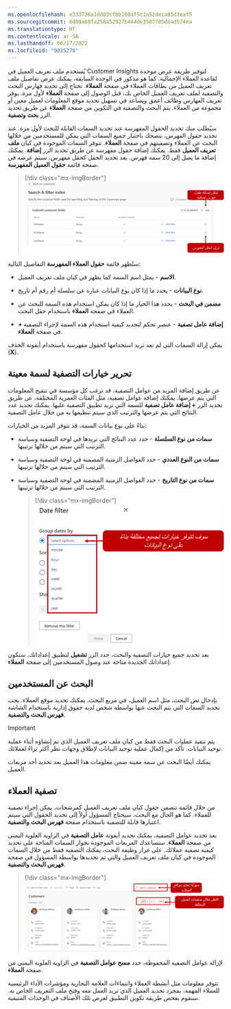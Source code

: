 ```yaml
---
ms.openlocfilehash: e333736a1dd03cfbb108af5c1a52deca85d3eaf5
ms.sourcegitcommit: 6d89a68fa258a52927b444de3507785dead574ea
ms.translationtype: HT
ms.contentlocale: ar-SA
ms.lasthandoff: 06/17/2022
ms.locfileid: "9025278"
---
```

يُستخدم ملف تعريف العميل في Customer Insights لتوفير طريقة عرض موحدة لقاعدة العملاء الإجمالية. كما هو مذكور في الوحدة السابقة، يمكنك عرض تفاصيل ملف تعريف العميل من بطاقات العملاء في صفحة **العملاء**.
تحتاج إلى تحديد فهارس البحث والتصفية لملف تعريف العميل الخاص بك، قبل الوصول إلى صفحة **العملاء** لأول مرة. يوفر تعريف الفهارس وظائف أعمق ويساعد في تسهيل تحديد موقع المعلومات لعميل معين أو مجموعة من العملاء. يتم البحث والتصفية في التكوين من صفحة **العملاء** عن طريق تحديد الزر **بحث وتصفية**.

سيُطلب منك تحديد الحقول المفهرسة عند تحديد السمات القابلة للبحث لأول مرة. عند تحديد حقول الفهرس، ننصحك باختيار جميع السمات التي يمكن للمستخدمين من خلالها البحث عن العملاء وتصفيتهم في صفحة **العملاء**. تتوفر السمات الموجودة في كيان **ملف تعريف العميل** فقط. يمكنك إضافة حقول مفهرسة عن طريق تحديد الزر **إضافة**. يمكنك إضافة ما يصل إلى 20 سمة فهرس. بعد تحديد الحقل كحقل مفهرس، سيتم عرضه في صفحة قائمة **حقول العميل المفهرسة**.

> [!div class="mx-imgBorder"]
> [![لقطة شاشة لخيارات فهرس البحث والتصفية.](../media/wci-1-03.png)](../media/wci-1-03.png#lightbox)

ستُظهر قائمة **حقول العملاء المفهرسة** التفاصيل التالية:

-   **الاسم** - يمثل اسم السمة كما يظهر في كيان ملف تعريف العميل.

-   **نوع البيانات** - يحدد ما إذا كان نوع البيانات عبارة عن سلسلة أم رقم أم تاريخ.

-   **مضمن في البحث** - يحدد هذا الخيار ما إذا كان يمكن استخدام هذه السمة للبحث عن العملاء في صفحة **العملاء** باستخدام حقل البحث.

-   **+ إضافة عامل تصفية** - عنصر تحكم لتحديد كيفية استخدام هذه السمة لإجراء التصفية في صفحة **العملاء**.

يمكن إزالة السمات التي لم تعد تريد استخدامها كحقول مفهرسة باستخدام أيقونة الحذف (**X**).

## <a name="edit-filtering-options-for-a-given-attribute"></a>تحرير خيارات التصفية لسمة معينة

عن طريق إضافة المزيد من عوامل التصفية، قد ترغب كل مؤسسة في تنقيح المعلومات التي يتم عرضها. يمكنك إضافة عوامل تصفية، مثل الفئات العمرية المختلفة، عن طريق تحديد الزر **+ إضافة عامل تصفية** للسمة التي تريد تطبيق التصفية عليها. يمكنك تحديد عدد النتائج التي يتم عرضها والترتيب الذي سيتم تنظيمها به من خلال عامل التصفية.

بناءً على نوع بيانات السمة، قد تتوفر المزيد من الخيارات:

-   **سمات من نوع السلسلة** - حدد عدد النتائج التي تريدها في لوحة التصفية وسياسة الترتيب التي سيتم من خلالها ترتيبها.

-   **سمات من النوع العددي** - حدد الفواصل الزمنية المضمنة في لوحة التصفية وسياسة الترتيب التي سيتم من خلالها ترتيبها.

-   **سمات من نوع التاريخ** - حدد الفواصل الزمنية المضمنة في لوحة التصفية وسياسة الترتيب التي سيتم من خلالها ترتيبها.

    > [!div class="mx-imgBorder"]
    > [![لقطة شاشة لخيارات تصفية التاريخ.](../media/wci-1-04.png)](../media/wci-1-04.png#lightbox)

بعد تحديد جميع خيارات التصفية والبحث، حدد الزر **تشغيل** لتطبيق إعداداتك. ستكون إعداداتك الجديدة متاحة عند وصول المستخدمين إلى صفحة **العملاء**.

## <a name="search-for-customers"></a>البحث عن المستخدمين

بإدخال نص البحث، مثل اسم العميل، في مربع البحث، يمكنك تحديد موقع العملاء. يجب تحديد السمات التي يتم البحث عنها بواسطة شخص لديه حقوق إدارية باستخدام الشاشة **فهرس البحث والتصفية**.

> [!IMPORTANT] 
> يتم تنفيذ عمليات البحث فقط من كيان ملف تعريف العميل الذي تم إنشاؤه أثناء عملية توحيد البيانات. تأكد من إكمال عملية توحيد البيانات لإطلاق وجهات نظر أكثر ثراءً لعملائك.

يمكنك أيضًا البحث عن سمة معينة ضمن معلومات هذا العميل بعد تحديد أحد مربعات العميل.

## <a name="filter-customers"></a>تصفية العملاء

من خلال قائمة تتضمن حقول كيان ملف تعريف العميل كمرشحات، يمكن إجراء تصفية للعملاء. كما هو الحال مع البحث، سيحتاج المسؤول أولاً إلى تحديد الحقول التي سيتم اعتبارها قابلة للتصفية باستخدام صفحة **فهرس البحث والتصفية**.

بعد تحديد عوامل التصفية، يمكنك تحديد أيقونة **عامل التصفية** في الزاوية العلوية اليمنى من صفحة **العملاء**. ستساعدك المربعات الموجودة بجوار السمات المتاحة على تحديد كيفية تصفية عملائك. على غرار وظيفة البحث، يمكنك التصفية فقط من خلال السمات الموجودة في كيان ملف تعريف العميل والتي تم تحديدها بواسطة المسؤول في صفحة **فهرس البحث والتصفية**.

> [!div class="mx-imgBorder"] 
> [![لقطة شاشة لصفحة "العملاء" مع ميزات البحث والتنقل.](../media/wci-2-031.png)](../media/wci-2-031.png#lightbox)

لإزالة عوامل التصفية المحفوظة، حدد **مسح عوامل التصفية** في الزاوية العلوية اليمنى من صفحة **العملاء‏‎**.

تتوفر معلومات مثل أنشطة العملاء وانتماءات العلامة التجارية ومؤشرات الأداء الرئيسية للعملاء المهمة، بمجرد تحديد العميل الذي تريد العمل معه وفتح ملف التعريف الخاص به. سنقوم بفحص طريقة تكوين التطبيق لعرض تلك الأصناف في الوحدات المتبقية.
